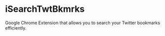 # iSearchTwtBkmrks
Google Chrome Extension that allows you to search your Twitter bookmarks efficiently.
